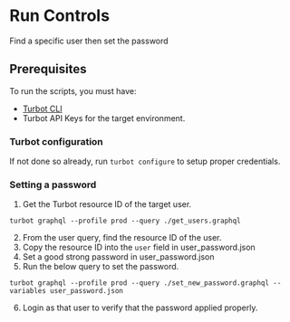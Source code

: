 # Run Controls

Find a specific user then set the password

## Prerequisites

To run the scripts, you must have:

- [Turbot CLI](https://turbot.com/v5/docs/7-minute-labs/cli)
- Turbot API Keys for the target environment. 

### Turbot configuration

If not done so already, run `turbot configure` to setup proper credentials.

### Setting a password
1. Get the Turbot resource ID of the target user.
```shell script
turbot graphql --profile prod --query ./get_users.graphql
```
2. From the user query, find the resource ID of the user.
3. Copy the resource ID into the `user` field in user_password.json
4. Set a good strong password in user_password.json
5. Run the below query to set the password.
```shell script
turbot graphql --profile prod --query ./set_new_password.graphql --variables user_password.json
```
6. Login as that user to verify that the password applied properly.
